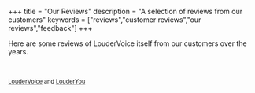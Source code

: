 +++
title = "Our Reviews"
description = "A selection of reviews from our customers"
keywords = ["reviews","customer reviews","our reviews","feedback"]
+++

Here are some reviews of LouderVoice itself from our customers over the years.



<div id="fb-root">&nbsp;</div>
<div id="lv_reviews"></div>
<div>
<script src="https://connect.facebook.net/en_US/all.js"></script>
<script type="text/javascript" src="https://cdnv4.loudervoice.com/static/js/apiv12-min.js"></script>
<script type="text/javascript" charset="utf-8" defer="defer">var loudervoice = new LouderVoice(); loudervoice.reviews("#lv_reviews", {language: "en", key: "c6bf0630-4b15-40d3-b348-3688267b7f6d",SERVER: "https://api.loudervoice.com/",itemurl: "https://loudervoice.com/our-reviews/", limit: 10,item: "LouderVoice Reviews", tags: "loudervoice, lv:group=business", authMethods:{facebook: false, openid: false, gauth: false, twitter: false}, writerOnly: false,readerOnly: true,allowAnonymous: true,defaultAnonymousName: "LouderVoice Reviewer", lv_receiver: "/lv_receiver_apiupg.htm", tweetThis: false, facebookLike: false,facebook: {appid: '198941560307049',key: '198941560307049'},css: ["https://cdnv4.loudervoice.com/static/customers/lv4biz/css/jquery-ui-1.7.1.custom.css", "https://cdnv4.loudervoice.com/static/customers/lv4biz/css/widget.css" ],activeTab:1});</script>
</div>

<p><small><a href="https://loudervoice.com/" target="_blank">LouderVoice</a> and <a href="https://www.louderyou.com/" target="_blank">LouderYou</a></small></p>


